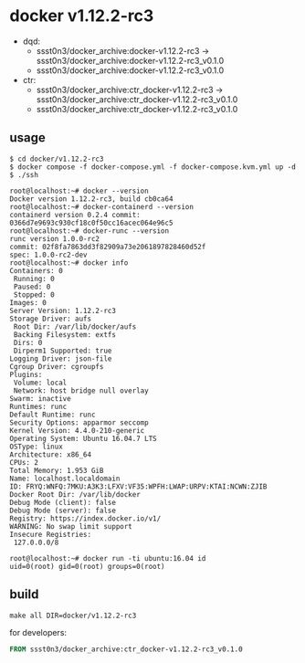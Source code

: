 # docker v1.12.2-rc3

* dqd:
    * ssst0n3/docker_archive:docker-v1.12.2-rc3 -> ssst0n3/docker_archive:docker-v1.12.2-rc3_v0.1.0
    * ssst0n3/docker_archive:docker-v1.12.2-rc3_v0.1.0
* ctr:
    * ssst0n3/docker_archive:ctr_docker-v1.12.2-rc3 -> ssst0n3/docker_archive:ctr_docker-v1.12.2-rc3_v0.1.0
    * ssst0n3/docker_archive:ctr_docker-v1.12.2-rc3_v0.1.0

## usage

```shell
$ cd docker/v1.12.2-rc3
$ docker compose -f docker-compose.yml -f docker-compose.kvm.yml up -d
$ ./ssh
```

```shell
root@localhost:~# docker --version
Docker version 1.12.2-rc3, build cb0ca64
root@localhost:~# docker-containerd --version
containerd version 0.2.4 commit: 0366d7e9693c930cf18c0f50cc16acec064e96c5
root@localhost:~# docker-runc --version
runc version 1.0.0-rc2
commit: 02f8fa7863dd3f82909a73e2061897828460d52f
spec: 1.0.0-rc2-dev
root@localhost:~# docker info
Containers: 0
 Running: 0
 Paused: 0
 Stopped: 0
Images: 0
Server Version: 1.12.2-rc3
Storage Driver: aufs
 Root Dir: /var/lib/docker/aufs
 Backing Filesystem: extfs
 Dirs: 0
 Dirperm1 Supported: true
Logging Driver: json-file
Cgroup Driver: cgroupfs
Plugins:
 Volume: local
 Network: host bridge null overlay
Swarm: inactive
Runtimes: runc
Default Runtime: runc
Security Options: apparmor seccomp
Kernel Version: 4.4.0-210-generic
Operating System: Ubuntu 16.04.7 LTS
OSType: linux
Architecture: x86_64
CPUs: 2
Total Memory: 1.953 GiB
Name: localhost.localdomain
ID: FRYQ:WNFQ:7MKU:A3K3:LFXV:VF35:WPFH:LWAP:URPV:KTAI:NCWN:ZJIB
Docker Root Dir: /var/lib/docker
Debug Mode (client): false
Debug Mode (server): false
Registry: https://index.docker.io/v1/
WARNING: No swap limit support
Insecure Registries:
 127.0.0.0/8
```

```shell
root@localhost:~# docker run -ti ubuntu:16.04 id
uid=0(root) gid=0(root) groups=0(root)
```

## build

```shell
make all DIR=docker/v1.12.2-rc3
```

for developers:

```dockerfile
FROM ssst0n3/docker_archive:ctr_docker-v1.12.2-rc3_v0.1.0
```
